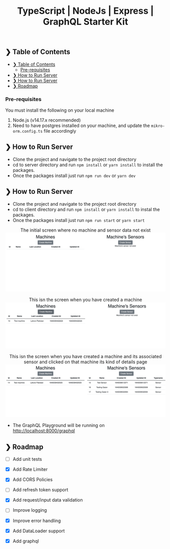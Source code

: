 </p>
<h1 align="center">TypeScript | NodeJs | Express | GraphQL Starter Kit</h1>
<br />

## ❯ Table of Contents

- [❯ Table of Contents](#-table-of-contents)
  - [Pre-requisites](#pre-requisites)
- [❯ How to Run Server](#-how-to-run-server)
- [❯ How to Run Server](#-how-to-run-server-1)
- [❯ Roadmap](#-roadmap)
### Pre-requisites
You must install the following on your local machine

1. Node.js (v14.17.x recommended) 
2. Need to have postgres installed on your machine, and update the `mikro-orm.config.ts` file accordingly  

## ❯ How to Run Server
- Clone the project and navigate to the project root directory
- cd to server directory and run `npm install` or `yarn install` to install the packages.
- Once the packages install just run `npm run dev` or `yarn dev`

## ❯ How to Run Server
- Clone the project and navigate to the project root directory
- cd to client directory and run `npm install` or `yarn install` to instal the packages. 
- Once the packages install just run `npm run start` or `yarn start`

<p align="center">
The initial screen where no machine and sensor data not exist
  <img src="./initial.png" alt="Listing Page" />
</p>

<p align="center">
This isn the screen when you have created a machine 
  <img src="./machine_screen.png" alt="Details Page" />
</p>

<p align="center">
This isn the screen when you have created a machine and its associated sensor and clicked on that machine its kind of details page
  <img src="./machine_details.png" alt="Details Page" />
</p>

- The GraphQL Playground will be running on [http://localhost:8000/graphql](http://localhost:3000/graphql)

## ❯ Roadmap
- [ ] Add unit tests
- [x] Add Rate Limiter
- [X] Add CORS Policies
- [ ] Add refresh token support
- [X] Add request/input data validation
- [ ] Improve logging
- [x] Improve error handling
- [x] Add DataLoader support
- [x] Add graphql

